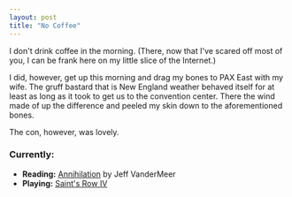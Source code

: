 ```yaml
---
layout: post
title: "No Coffee"
---
```

I don't drink coffee in the morning. (There, now that I've scared off most of you, I can be frank here on my little slice of the Internet.) 

I did, however, get up this morning and drag my bones to PAX East with my wife. The gruff bastard that is New England weather behaved itself for at least as long as it took to get us to the convention center.  There the wind made of up the difference and peeled my skin down to the aforementioned bones. 

The con, however, was lovely.

### Currently:
- **Reading:** [Annihilation](https://www.amazon.com/Annihilation-Novel-Southern-Reach-Trilogy-ebook/dp/B00EGJ32A6/ref=sr_1_6?crid=21YKQE6V36ZEP&keywords=jeff+vandermeer&qid=1582862126&sprefix=jeff+van%2Caps%2C177&sr=8-6) by Jeff VanderMeer
- **Playing:** [Saint's Row IV](https://www.dsvolition.com/games/saints-row-iv/)